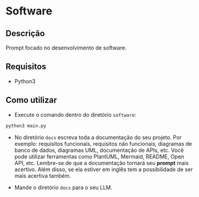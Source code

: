 # Software
## Descrição
Prompt focado no desenvolvimento de software.

## Requisitos
- Python3

## Como utilizar
- Execute o comando dentro do diretório `software`:
```bash
python3 main.py
```

- No diretório `docs` escreva toda a documentação do seu projeto. Por exemplo: requisitos funcionais, requisitos não funcionais, diagramas de banco de dados, diagramas UML, documentação de APIs, etc. Você pode utilizar ferramentas como PlantUML, Mermaid, README, Open API, etc. Lembre-se de que a documentação tornará seu **prompt** mais acertivo. Além disso, se ela estiver em inglês tem a possibilidade de ser mais acertiva também.

- Mande o diretório `docs` para o seu LLM.
